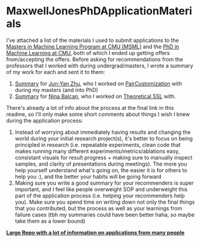 # MaxwellJonesPhDApplicationMaterials
I've attached a list of the materials I used to submit applications to the [Masters in Machine Learning Program at CMU (MSML)](https://github.com/maxwelljones14/MaxwellJonesPhDApplicationMaterials/blob/main/Maxwell_Jones_CMU_MSML_SOP.pdf) and the [PhD in Machine Learning at CMU](https://github.com/maxwelljones14/MaxwellJonesPhDApplicationMaterials/blob/main/Maxwell_Jones_CMU_PhD_SOP.pdf), both of which I ended up getting offers from/accepting the offers. Before asking for recommendations from the professors that I worked with during undergrad/masters, I wrote a summary of my work for each and sent it to them:
1. [Summary](https://github.com/maxwelljones14/MaxwellJonesPhDApplicationMaterials/blob/main/Maxwell's_Generative_Intelligence_Lab%20Contributions.pdf) for [Jun-Yan Zhu](https://www.cs.cmu.edu/~junyanz/), who I worked on [PairCustomization](https://paircustomization.github.io/) with during my masters (and into PhD)
2. [Summary](https://github.com/maxwelljones14/MaxwellJonesPhDApplicationMaterials/blob/main/Maxwell_Research_Synopsis_Theoretical_ML.pdf) for [Nina Balcan](https://scholars.cmu.edu/3225-nina-balcan), who I worked on [Theoretical SSL](https://arxiv.org/pdf/2306.07098) with.

There's already a lot of info about the process at the final link in this readme, so I'll only make some short comments about things I wish I knew during the application process:
1. Instead of worrying about immediately having results and changing the world during your initial research project(s), it's better to focus on being principled in research (i.e. repeatable experiments, clean code that makes running many different experiments/metrics/ablations easy, consistant visuals for result progress + making sure to manually inspect samples, and clarity of presentations during meetings). The more you help yourself understand what's going on, the easier it is for others to help you :), and the better your habits will be going forward
2. Making sure you write a good summary for your recommenders is super important, and I feel like people overweight SOP and underweight this part of the application process (i.e. helping your recommenders help you). Make sure you spend time on writing down not only the final things that you contributed, but the process as well as your learnings from failure cases (tbh my summaries could have been better haha, so maybe take them as a lower bound)

[**Large Repo with a lot of information on applications from many people**](https://github.com/pliang279/awesome-phd-advice)

